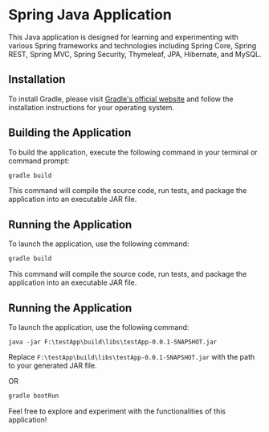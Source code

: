 # Spring Java Application

This Java application is designed for learning and experimenting with various Spring frameworks and technologies including Spring Core, Spring REST, Spring MVC, Spring Security, Thymeleaf, JPA, Hibernate, and MySQL.

## Installation

To install Gradle, please visit [Gradle's official website](https://gradle.org/install/) and follow the installation instructions for your operating system.

## Building the Application

To build the application, execute the following command in your terminal or command prompt:
```cmd
gradle build
```
This command will compile the source code, run tests, and package the application into an executable JAR file.

## Running the Application
To launch the application, use the following command:
```cmd
gradle build
```
This command will compile the source code, run tests, and package the application into an executable JAR file.

## Running the Application
To launch the application, use the following command:
```
java -jar F:\testApp\build\libs\testApp-0.0.1-SNAPSHOT.jar
```
Replace `F:\testApp\build\libs\testApp-0.0.1-SNAPSHOT.jar` with the path to your generated JAR file.

OR
```cmd
gradle bootRun
```

Feel free to explore and experiment with the functionalities of this application!
